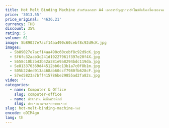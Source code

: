 ```yaml
---
title: Hot Melt Binding Machine สําหรับเอกสาร A4 เอกสารสัญญากาวอัตโนมัติเต็มเครื่องซองจดหมาย 60 มม.อุปกรณ์สํานักงาน
price: '3013.55'
price_original: '4636.21'
currency: THB
discount: 35%
rating: 5
volume: 61
image: Sb89027e7acf14aa490c60cebf8c92d9cK.jpg
images:
  - Sb89027e7acf14aa490c60cebf8c92d9cK.jpg
  - Sf6fc32aab3c241d19227961f397e20f4X.jpg
  - S658c10b2b43b42a281e9a8294bdc119da.jpg
  - Se813370369d44512bb6c13b1a7c0f8b1m.jpg
  - S05b22ded913a468ab60ccf7980fb628cF.jpg
  - S7ed5823a7bff415786be29855ad2fa82s.jpg
video: ''
categories:
  - name: Computer & Office
    slug: computer-office
  - name: สำนักงาน อิเล็กทรอนิกส์
    slug: สำน-กงาน-เล-กทรอน-กส
slug: hot-melt-binding-machine-าหร
encode: oDIM4go
lang: th
---
```

  